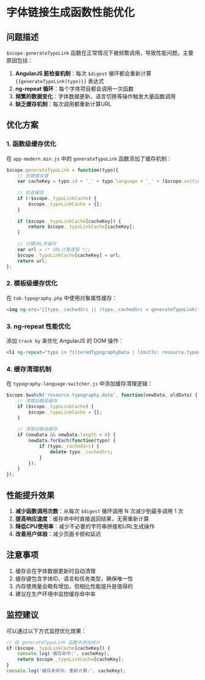 # 字体链接生成函数性能优化

## 问题描述

`$scope.generateTypoLink` 函数在正常情况下被频繁调用，导致性能问题。主要原因包括：

1. **AngularJS 脏检查机制**：每次 `$digest` 循环都会重新计算 `{{generateTypoLink(typo)}}` 表达式
2. **ng-repeat 循环**：每个字体项目都会调用一次函数
3. **频繁的数据变化**：字体数据更新、语言切换等操作触发大量函数调用
4. **缺乏缓存机制**：每次调用都重新计算URL

## 优化方案

### 1. 函数级缓存优化

在 `app-modern.min.js` 中的 `generateTypoLink` 函数添加了缓存机制：

```javascript
$scope.generateTypoLink = function(typo){
    // 创建缓存键
    var cacheKey = typo.id + '_' + typo.language + '_' + ($scope.settings.task || 'default');
    
    // 检查缓存
    if (!$scope._typoLinkCache) {
        $scope._typoLinkCache = {};
    }
    
    if ($scope._typoLinkCache[cacheKey]) {
        return $scope._typoLinkCache[cacheKey];
    }
    
    // 计算URL并缓存
    var url = /* URL计算逻辑 */;
    $scope._typoLinkCache[cacheKey] = url;
    return url;
};
```

### 2. 模板级缓存优化

在 `tab-typography.php` 中使用对象属性缓存：

```html
<img ng-src="{{typo._cachedSrc || (typo._cachedSrc = generateTypoLink(typo))}}" />
```

### 3. ng-repeat 性能优化

添加 `track by` 来优化 AngularJS 的 DOM 操作：

```html
<li ng-repeat="typo in filteredTypographyData | limitTo: resource.typography.filter.currentPage * resource.typography.filter.perPage track by typo.id">
```

### 4. 缓存清理机制

在 `typography-language-switcher.js` 中添加缓存清理逻辑：

```javascript
$scope.$watch('resource.typography.data', function(newData, oldData) {
    // 清理函数级缓存
    if ($scope._typoLinkCache) {
        $scope._typoLinkCache = {};
    }
    
    // 清理对象级缓存
    if (newData && newData.length > 0) {
        newData.forEach(function(typo) {
            if (typo._cachedSrc) {
                delete typo._cachedSrc;
            }
        });
    }
});
```

## 性能提升效果

1. **减少函数调用次数**：从每次 `$digest` 循环调用 N 次减少到最多调用 1 次
2. **提高响应速度**：缓存命中时直接返回结果，无需重新计算
3. **降低CPU使用率**：减少不必要的字符串拼接和URL生成操作
4. **改善用户体验**：减少页面卡顿和延迟

## 注意事项

1. 缓存会在字体数据更新时自动清理
2. 缓存键包含字体ID、语言和任务类型，确保唯一性
3. 内存使用量会略有增加，但相比性能提升是值得的
4. 建议在生产环境中监控缓存命中率

## 监控建议

可以通过以下方式监控优化效果：

```javascript
// 在 generateTypoLink 函数中添加统计
if ($scope._typoLinkCache[cacheKey]) {
    console.log('缓存命中:', cacheKey);
    return $scope._typoLinkCache[cacheKey];
}
console.log('缓存未命中，重新计算:', cacheKey);
```











